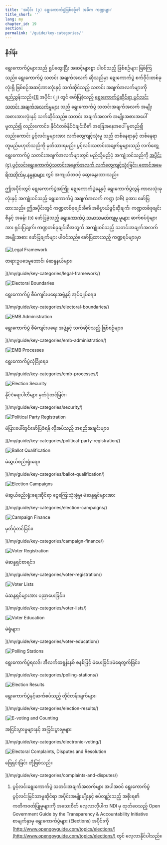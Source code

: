 ```yaml
---
title: 'အပိုင်း (၃) ရွေးကောက်ပွဲဖြစ်စဉ်၏ အဓိက ကဏ္ဍများ'
title_short: ''
lang: my
chapter_id: 19
section: 
permalink: '/guide/key-categories/'
---
```


### နိဒါန်း

ရွေးကောက်ပွဲများသည် ရှုပ်ထွေးပြီး အဆင့်များစွာ ပါဝင်သည့် ဖြစ်စဉ်များ ဖြစ်ကြသည်။ ရွေးကောက်ပွဲ သတင်း အချက်အလက် ဆိုသည်မှာ ရွေးကောက်ပွဲ စက်ဝိုင်းတစ်ခုလုံးရှိ ဖြစ်စဉ်အဆင့်အားလုံးနှင့် သက်ဆိုင်သည့် သတင်း အချက်အလက်များကို ရည်ညွှန်းသည်။[\[1\]](#footnote-1) အပိုင်း (၂) တွင် ဖော်ပြခဲ့သည့် [ရွေးကောက်ပွဲဆိုင်ရာ ပွင့်လင်း သတင်း အချက်အလက်မူများ](/my/guide/principles/) သည် ရွေးကောက်ပွဲ သတင်းအချက်အလက် အမျိုးအစားအားလုံးနှင့် သက်ဆိုင်သည်။ သတင်း အချက်အလက် အမျိုးအစားအပေါ် မူတည်၍ လည်းကောင်း၊ နိုင်ငံတစ်နိုင်ငံချင်းစီ၏ အခြေအနေအပေါ် မူတည်၍ လည်းကောင်း ပွင့်လင်းမှုများအား လက်တွေ့ကျင့်သုံးမှု သည် တစ်နေရာနှင့် တစ်နေရာ တူမည်မဟုတ်သည်ကို မှတ်သားရမည်။ ပွင့်လင်းသတင်းအချက်မူများသည် လက်တွေ့ရွေးကောက်ပွဲ သတင်းအချက်အလက်များတွင် မည်သို့မည်ပုံ အကျုံးဝင်သည်ကို [အပိုင်း (၄) ပွင့်လင်းရွေးကောက်ပွဲသတင်းအချက်အလက် လက်တွေ့ကျင့်သုံးခြင်း၊ တောင်အမေရိကတိုက်မှ နမှုနာများ](/my/guide/country-examples/) တွင် အကျယ်တဝင့် ဆွေးနွေးထားသည်။

ဤအပိုင်းတွင် ရွေးကောက်ပွဲအကြို၊ ရွေးကောက်ပွဲနေ့နှင့် ရွေးကောက်ပွဲလွန် ကာလသုံးခုလုံးနှင့် အကျုံးဝင်သည့် ရွေးကောက်ပွဲ အချက်အလက် ကဏ္ဍ (၁၆) ခုအား ဖော်ပြထားသည်။ ဤအပိုင်းတွင် ကဏ္ဍတစ်ခုချင်းစီ၏ အဓိပ္ပာယ်ဖွင့်ဆိုချက်၊ ကဏ္ဍတစ်ခုချင်းစီနှင့် အခန်း (၁) ဖော်ပြခဲ့သည့် [ရွေးကောက်ပွဲ သမာသမတ်ကျမှု မူများ](/my/guide/electoral-integrity/) ဆက်စပ်ပုံများအား ရှင်းပြချက်၊ ကဏ္ဍတစ်ခုချင်းစီအတွက် အကျုံးဝင်သည့် သတင်းအချက်အလက် အမျိုးအစား ဖော်ပြချက်များ ပါဝင်သည်။ ဖော်ပြထားသည့် ကဏ္ဍရပ်များမှာ

[![Legal Framework](/images/inventory/categories/legal-framework.png)

တရားဥပဒေမူဘောင်၊ မဲဆန္ဒနယ်များ၊

](/my/guide/key-categories/legal-framework/)

[![Electoral Boundaries](/images/inventory/categories/electoral-boundaries.png)

ရွေးကောက်ပွဲ စီမံကျင်းပရေးအဖွဲ့နှင့် အုပ်ချုပ်ရေး၊

](/my/guide/key-categories/electoral-boundaries/)

[![EMB Administration](/images/inventory/categories/election-management-body-and-administration.png)

ရွေးကောက်ပွဲ စီမံကျင်းပရေး အဖွဲ့နှင့် သက်ဆိုင်သည့် ဖြစ်စဉ်များ၊

](/my/guide/key-categories/emb-administration/)

[![EMB Processes](/images/inventory/categories/election-management-body-processes.png)

ရွေးကောက်ပွဲလုံခြုံရေး၊

](/my/guide/key-categories/emb-processes/)

[![Election Security](/images/inventory/categories/security.png)

နိုင်ငံရေးပါတီများ မှတ်ပုံတင်ခြင်း၊

](/my/guide/key-categories/security/)

[![Political Party Registration](/images/inventory/categories/political-party-registration.png)

မဲပြားပေါ်တွင်ဖော်ပြခံရန် လိုအပ်သည့် အရည်အချင်းများ၊

](/my/guide/key-categories/political-party-registration/)

[![Ballot Qualification](/images/inventory/categories/ballot-qualification.png)

မဲဆွယ်စည်းရုံးရေး၊

](/my/guide/key-categories/ballot-qualification/)

[![Election Campaigns](/images/inventory/categories/election-campaigns.png)

မဲဆွယ်စည်းရုံးရေးဆိုင်ရာ ငွေကြေးသုံးစွဲမှု၊ မဲဆန္ဒရှင်များအား

](/my/guide/key-categories/election-campaigns/)

[![Campaign Finance](/images/inventory/categories/campaign-finance.png)

မှတ်ပုံတင်ခြင်း၊

](/my/guide/key-categories/campaign-finance/)

[![Voter Registration](/images/inventory/categories/voter-registration.png)

မဲဆန္ဒရှင်စာရင်း၊

](/my/guide/key-categories/voter-registration/)

[![Voter Lists](/images/inventory/categories/voter-lists.png)

မဲဆန္ဒရှင်များအား ပညာပေးခြင်း၊

](/my/guide/key-categories/voter-lists/)

[![Voter Education](/images/inventory/categories/voter-education.png)

မဲရုံများ၊

](/my/guide/key-categories/voter-education/)

[![Polling Stations](/images/inventory/categories/polling-stations.png)

ရွေးကောက်ပွဲရလဒ်၊ အီလက်ထရွန်းနစ် စနစ်ဖြင့် မဲပေးခြင်း/မဲရေတွက်ခြင်း၊

](/my/guide/key-categories/polling-stations/)

[![Election Results](/images/inventory/categories/election-results-official-final.png)

ရွေးကောက်ပွဲနှင့်ဆက်စပ်သည့် တိုင်တန်းချက်များ၊

](/my/guide/key-categories/election-results/)

[![E-voting and Counting](/images/inventory/categories/electronic-voting.png)

အငြင်းပွားမှုများနှင့် အငြင်းပွားမှုများ

](/my/guide/key-categories/electronic-voting/)

[![Electoral Complaints, Disputes and Resolution](/images/inventory/categories/electoral-complaints-and-disputes.png)

ဖြေရှင်းခြင်း တို့ဖြစ်သည်။

](/my/guide/key-categories/complaints-and-disputes/)

1.  [](#reference-1)ပွင့်လင်းရွေးကောက်ပွဲ သတင်းအချက်အလက်များ အပါအဝင် ရွေးကောက်ပွဲ ပွင့်လင်းမြင်သာမှုဆိုင်ရာ အပိုင်းအမျိုးမျိုးနှင့် စပ်လျဉ်းသည့် အစိုးရ၏ ကတိကဝတ်ပြုမှုများကို အသေးစိတ် လေ့လာလိုပါက NDI မှ ထုတ်ဝေသည့် Open Government Guide by the Transparency & Accountability Initiative စာမျက်နှာမှ ရွေးကောက်ပွဲများ (Elections) အပိုင်းကို [http://www.opengovguide.com/topics/elections/](http://www.opengovguide.com/topics/elections/) တွင် လေ့လာနိုင်ပါသည်။
